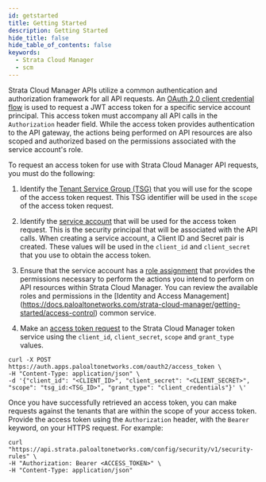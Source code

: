 ```yaml
---
id: getstarted
title: Getting Started
description: Getting Started
hide_title: false
hide_table_of_contents: false
keywords:
  - Strata Cloud Manager
  - scm
---
```


Strata Cloud Manager APIs utilize a common authentication and authorization framework for all API requests.
An [OAuth 2.0 client credential flow](https://datatracker.ietf.org/doc/html/rfc6749#section-4.4) is used to 
request a JWT access token for a specific service account principal. This access token must accompany all 
API calls in the `Authorization` header field.  While the access token provides authentication to the API 
gateway, the actions being performed on API resources are also scoped and authorized based on the permissions 
associated with the service account's role.

To request an access token for use with Strata Cloud Manager API requests, you must do the following:

1. Identify the [Tenant Service Group (TSG)](/scm/docs/tenant-service-groups) that you will use for the 
   scope of the access token request. This TSG identifier will be used in the `scope` of the access token 
   request.

2. Identify the [service account](/scm/docs/service-accounts) that will be used for the access token request. 
   This is the security principal that will be associated with the API calls.  When creating a service account, 
   a Client ID and Secret pair is created.  These values will be used in the `client_id` and `client_secret` that 
   you use to obtain the access token.

3. Ensure that the service account has a [role assignment](/scm/docs/roles-overview) that provides the permissions 
   necessary to perform the actions you intend to perform on API resources within Strata Cloud Manager. You can 
   review the available roles and permissions in the [Identity and Access Management]
   (https://docs.paloaltonetworks.com/strata-cloud-manager/getting-started/access-control) common service.

4. Make an [access token request](/scm/docs/access-tokens) to the Strata Cloud Manager token service using the 
   `client_id`, `client_secret`, `scope` and `grant_type` values.
```
curl -X POST https://auth.apps.paloaltonetworks.com/oauth2/access_token \
-H "Content-Type: application/json" \
-d '{"client_id": "<CLIENT_ID>", "client_secret": "<CLIENT_SECRET>", "scope": "tsg_id:<TSG_ID>", "grant_type": "client_credentials"}' \'
```

Once you have successfully retrieved an access token, you can make requests against the tenants that are 
within the scope of your access token. Provide the access token using the `Authorization` header, with 
the `Bearer` keyword, on your HTTPS request. For example:
```
curl "https://api.strata.paloaltonetworks.com/config/security/v1/security-rules" \
-H "Authorization: Bearer <ACCESS_TOKEN>" \
-H "Content-Type: application/json"
```

